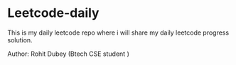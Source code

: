 # Leetcode-daily
This is my daily leetcode repo where i will share my daily leetcode progress solution.


Author: Rohit Dubey (Btech CSE student )
